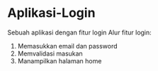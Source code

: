 # Aplikasi-Login
Sebuah aplikasi dengan fitur login
Alur fitur login:
1. Memasukkan email dan password
2. Memvalidasi masukan
3. Manampilkan halaman home
